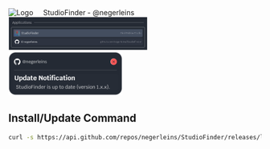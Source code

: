 <div style="display: flex; align-items: center;">
    <img src="https://github.com/negerleins/StudioFinder/blob/main/bin/logo.png?raw=true" alt="Logo" style="margin-right: 20px; style="width: 45%;">
    <div>
        StudioFinder - @negerleins
    </div>
</div>

<img src="https://github.com/negerleins/StudioFinder/blob/main/img1.png?raw=true" alt="Showcase1" style="width: 55%;">
<img src="https://github.com/negerleins/StudioFinder/blob/main/img2.png?raw=true" alt="Showcase2" style="width: 45%;">

## Install/Update Command
```sh
curl -s https://api.github.com/repos/negerleins/StudioFinder/releases/latest | grep "browser_download_url.*release.tar.gz" | cut -d : -f 2,3 | tr -d \" | wget -qi - -O - | tar -xz -C ~/ && sleep 1 && bash ~/StudioFinder/install.sh
```
